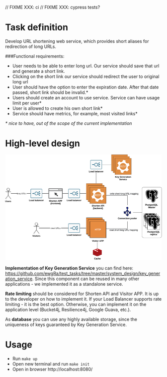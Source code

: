 // FIXME XXX: ci
// FIXME XXX: cypress tests?

# Task definition
Develop URL shortening web service, which provides short aliases for redirection of long URLs.

###Functional requirements:

- User needs to be able to enter long url. Our service should save that url and generate a short link.
- Clicking on the short link our service should redirect the user to original long url
- User should have the option to enter the expiration date. After that date passed, short link should be invalid.*
- Users should create an account to use service. Service can have usage limit per user*
- User is allowed to create his own short link*
- Service should have metrics, for example, most visited links*

*\* nice to have, out of the scope of the current implementation*

# High-level design
![](docs/high-level-design.png)

**Implementation of Key Generation Service** you can find here: https://github.com/ewgRa/test_tasks/tree/master/system_design/key_generation_service. Since this component can be reused in many other applications - we implemented it as a standalone service.

**Rate limiting** should be considered for Shorten API and Visitor APP. It is up to the developer on how to implement it. If your Load Balancer supports rate limiting - it is the best option. Otherwise, you can implement it on the application level (Bucket4j, Resilience4j, Google Guava, etc.).

As **database** you can use any highly available storage, since the uniqueness of keys guaranteed by Key Generation Service.

# Usage
- Run `make up`
- Open new terminal and run `make init`
- Open in browser http://localhost:8080/